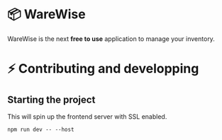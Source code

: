 # 📦 WareWise

WareWise is the next **free to use** application to manage your inventory.

# ⚡ Contributing and developping

## Starting the project

This will spin up the frontend server with SSL enabled.

```
npm run dev -- --host
```
